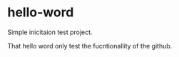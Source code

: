 # hello-word
Simple inicitaion test project.

That hello word only test the fucntionallity of the github.
